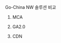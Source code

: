Go-China NW 솔루션 비교

1. MCA

2. GA2.0

3. CDN


<!--stackedit_data:
eyJoaXN0b3J5IjpbNTQ2NjgzMDc3XX0=
-->
